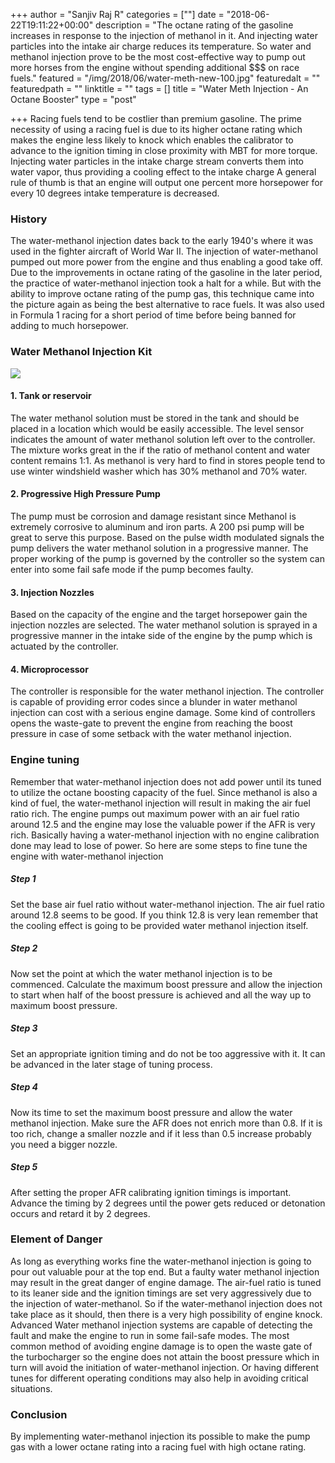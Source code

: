 +++
author = "Sanjiv Raj R"
categories = [""]
date = "2018-06-22T19:11:22+00:00"
description = "The octane rating of the gasoline increases in response to the injection of methanol in it. And injecting water particles into the intake air charge reduces its temperature. So water and methanol injection prove to be the most cost-effective way to pump out more horses from the engine without spending additional $$$ on race fuels."
featured = "/img/2018/06/water-meth-new-100.jpg"
featuredalt = ""
featuredpath = ""
linktitle = ""
tags = []
title = "Water Meth Injection - An Octane Booster"
type = "post"

+++
Racing fuels tend to be costlier than premium gasoline. The prime necessity of using a racing fuel is due to its higher octane rating which makes the engine less likely to knock which enables the calibrator to advance to the ignition timing in close proximity with MBT for more torque. Injecting water particles in the intake charge stream converts them into water vapor, thus providing a cooling effect to the intake charge  A general rule of thumb is that an engine will output one percent more horsepower for every 10 degrees intake temperature is decreased.

### History

The water-methanol injection dates back to the early 1940's where it was used in the fighter aircraft of World War II. The injection of water-methanol pumped out more power from the engine and thus enabling a good take off. Due to the improvements in octane rating of the gasoline in the later period, the practice of water-methanol injection took a halt for a while. But with the ability to improve octane rating of the pump gas, this technique came into the picture again as being the best alternative to race fuels. It was also used in Formula 1 racing for a short period of time before being banned for adding to much horsepower.

### Water Methanol Injection Kit

![](/img/2018/07/2017-02-21_22-22-23.jpg)

#### 1. Tank or reservoir

The water methanol solution must be stored in the tank and should be placed in a location which would be easily accessible. The level sensor indicates the amount of water methanol solution left over to the controller. The mixture works great in the if the ratio of methanol content and water content remains 1:1. As methanol is very hard to find in stores people tend to use winter windshield washer which has 30% methanol and 70% water.

#### 2. Progressive High Pressure Pump

The pump must be corrosion and damage resistant since Methanol is extremely corrosive to aluminum and iron parts. A 200 psi  pump will be great to serve this purpose. Based on the pulse width modulated signals the pump delivers the water methanol solution in a progressive manner. The proper working of the pump is governed by the controller so the system can enter into some fail safe mode if the pump becomes faulty.

#### 3. Injection Nozzles

Based on the capacity of the engine and the target horsepower gain the injection nozzles are selected. The water methanol solution is sprayed in a progressive manner in the intake side of the engine by the pump which is actuated by the controller.

#### 4. Microprocessor

The controller is responsible for the water methanol injection. The controller is capable of providing error codes since a blunder in water methanol injection can cost with a serious engine damage. Some kind of controllers opens the waste-gate to prevent the engine from reaching the boost pressure in case of some setback with the water methanol injection.

### Engine tuning

Remember that water-methanol injection does not add power until its tuned to utilize the octane boosting capacity of the fuel. Since methanol is also a kind of fuel, the water-methanol injection will result in making the air fuel ratio rich. The engine pumps out maximum power with an air fuel ratio around 12.5 and the engine may lose the valuable power if the AFR is very rich. Basically having a water-methanol injection with no engine calibration done may lead to lose of power. So here are some steps to fine tune the engine with water-methanol injection

##### Step 1

Set the base air fuel ratio without water-methanol injection. The air fuel ratio around 12.8 seems to be good. If you think 12.8 is very lean remember that the cooling effect is going to be provided water methanol injection itself.

##### Step 2

Now set the point at which the water methanol injection is to be commenced. Calculate the maximum boost pressure and allow the injection to start when half of the boost pressure is achieved and all the way up to maximum boost pressure.

##### Step 3

Set an appropriate ignition timing and do not be too aggressive with it. It can be advanced in the later stage of tuning process.

##### Step 4

Now its time to set the maximum boost pressure and allow the water methanol injection. Make sure the AFR does not enrich more than 0.8. If it is too rich, change a smaller nozzle and if it less than 0.5 increase probably you need a bigger nozzle.

##### Step 5

After setting the proper AFR calibrating ignition timings is important. Advance the timing by 2 degrees until the power gets reduced or  detonation occurs and retard it by 2 degrees.

### Element of Danger

As long as everything works fine the water-methanol injection is going to pour out valuable pour at the top end. But a faulty water methanol injection may result in the great danger of engine damage. The air-fuel ratio is tuned to its leaner side and the ignition timings are set very aggressively due to the injection of water-methanol. So if the water-methanol injection does not take place as it should, then there is a very high possibility of engine knock. Advanced Water methanol injection systems are capable of detecting the fault and make the engine to run in some fail-safe modes. The most common method of avoiding engine damage is to open the waste gate of the turbocharger so the engine does not attain the boost pressure which in turn will avoid the initiation of water-methanol injection. Or having different tunes for different operating conditions may also help in avoiding critical situations.

### Conclusion

By implementing water-methanol injection its possible to make the pump gas with a lower octane rating into a racing fuel with high octane rating.